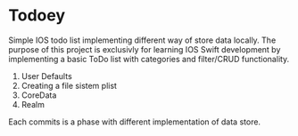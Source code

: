 # Todoey

Simple IOS todo list implementing different way of store data locally. 
The purpose of this project is exclusivly for learning IOS Swift development by implementing a basic ToDo list with categories and filter/CRUD functionality. 

1. User Defaults
2. Creating a file sistem plist
3. CoreData
4. Realm

Each commits is a phase with different implementation of data store.
